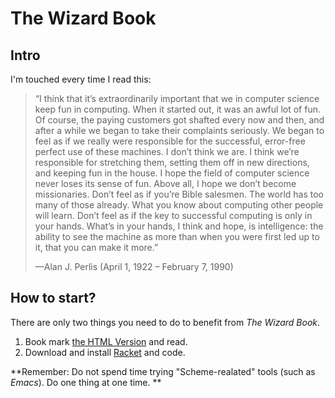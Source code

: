 # The Wizard Book

## Intro

I'm touched every time I read this:

> “I think that it’s extraordinarily important that we in computer science keep fun in computing.
> When it started out, it was an awful lot of fun. Of course, the paying customers got shafted every now and then,
> and after a while we began to take their complaints seriously. We began to feel as if
> we really were responsible for the successful, error-free perfect use of these machines.
> I don’t think we are. I think we’re responsible for stretching them, setting them off in new directions,
> and keeping fun in the house. I hope the field of computer science never loses its sense of fun.
> Above all, I hope we don’t become missionaries. Don’t feel as if you’re Bible salesmen. The world has too many of those already.
> What you know about computing other people will learn. Don’t feel as if the key to successful computing is only in your hands.
> What’s in your hands, I think and hope, is intelligence:
> the ability to see the machine as more than when you were first led up to it, that you can make it more.”
>
> —Alan J. Perlis (April 1, 1922 – February 7, 1990)

## How to start?

There are only two things you need to do to benefit from *The Wizard Book*.

1. Book mark [the HTML Version](http://sarabander.github.io/sicp/) and read.
2. Download and install [Racket](https://download.racket-lang.org/) and code.

**Remember:
Do not spend time trying "Scheme-realated" tools (such as *Emacs*).
Do one thing at one time.
**
